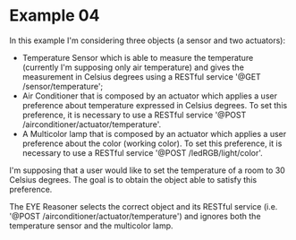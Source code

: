 Example 04
===========
In this example I'm considering three objects (a sensor and two actuators):

* Temperature Sensor which is able to measure the temperature (currently I'm supposing only air temperature) and gives the measurement in Celsius degrees using a RESTful service '@GET /sensor/temperature';
* Air Conditioner that is composed by an actuator which applies a user preference about temperature expressed in Celsius degrees. To set this preference, it is necessary to use a RESTful service '@POST /airconditioner/actuator/temperature'.
* A Multicolor lamp that is composed by an actuator which applies a user preference about the color (working color). To set this preference, it is necessary to use a RESTful service '@POST /ledRGB/light/color'.

I'm supposing that a user would like to set the temperature of a room to 30 Celsius degrees. The goal is to obtain the object able to satisfy this preference.

The EYE Reasoner selects the correct object and its RESTful service (i.e. '@POST /airconditioner/actuator/temperature') and ignores both the temperature sensor and the multicolor lamp.
